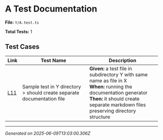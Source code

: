 # A Test Documentation

**File:** `Y/A.test.ts`

**Total Tests:** 1

## Test Cases

| Link | Test Name | Description |
|------|-----------|-------------|
| [L11](src/test/Y/A.test.ts#L11) | Sample test in Y directory > should create separate documentation file | **Given:** a test file in subdirectory Y with same name as file in X<br>**When:** running the documentation generator<br>**Then:** it should create separate markdown files preserving directory structure |

---
*Generated on 2025-06-09T13:03:00.306Z*
